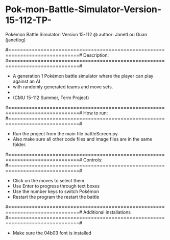 # Pok-mon-Battle-Simulator-Version-15-112-TP-

Pokémon Battle Simulator: Version 15-112
@ author: JanetLou Guan (janetlog)

#==============================================================================#
Description:
#==============================================================================#

*	A generation 1 Pokémon battle simulator where the player can play against an AI
*	with randomly generated teams and move sets. 
*	
*	(CMU 15-112 Summer, Term Project)

#==============================================================================#
How to run:
#==============================================================================#

*	Run the project from the main file battleScreen.py. 
*	Also make sure all other code files and image files are in the same folder. 

#==============================================================================#
Controls:
#==============================================================================#

* Click on the moves to select them
* Use Enter to progress through text boxes
* Use the number keys to switch Pokémon
* Restart the program the restart the battle

#==============================================================================#
Additional installations
#==============================================================================#
*	Make sure the 04b03 font is installed

